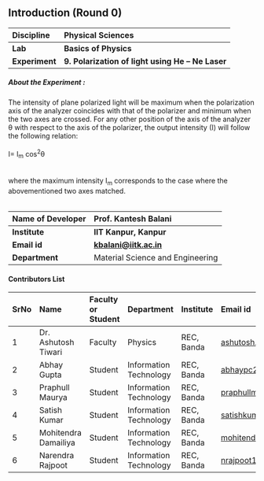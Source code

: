 ## Introduction (Round 0)


<b>Discipline | <b>Physical Sciences
:--|:--|
<b> Lab | <b> Basics of Physics
<b> Experiment|     <b> 9. Polarization of light using He – Ne Laser 

<h5> About the Experiment : </h5>

The intensity of plane polarized light will be maximum when the polarization axis of the analyzer coincides with that of the polarizer and minimum when the two axes are crossed. For any other position of the axis of the analyzer θ with respect to the axis of the polarizer, the output intensity (I) will follow the following relation: <br><br>
					I= I<sub>m</sub>  cos<sup>2</sup>θ 	<br><br>					
where the maximum intensity I<sub>m</sub> corresponds to the case where the abovementioned two axes matched.<br><br>

<b>Name of Developer | <b> Prof. Kantesh Balani
:--|:--|
<b> Institute | <b> IIT Kanpur, Kanpur
<b> Email id|     <b> kbalani@iitk.ac.in
<b> Department | Material Science and Engineering

#### Contributors List

SrNo | Name | Faculty or Student | Department| Institute | Email id
:--|:--|:--|:--|:--|:--|
1 | Dr. Ashutosh Tiwari | Faculty | Physics | REC, Banda | ashutosh.tiwari@recbanda.ac.in
2 | Abhay Gupta | Student | Information Technology | REC, Banda |abhaypc26@gmail.com
3 | Praphull Maurya | Student | Information Technology | REC, Banda |praphullmaurya123@gmail.com
4 | Satish Kumar | Student | Information Technology | REC, Banda |satishkumar7991@gmail.com
5 | Mohitendra Damailiya | Student | Information Technology | REC, Banda |mohitendra.mpsd@gmail.com
6 | Narendra Rajpoot | Student | Information Technology | REC, Banda |nrajpoot1146@gmail.com


